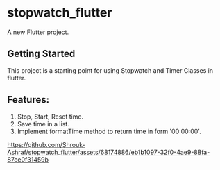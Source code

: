 # stopwatch_flutter

A new Flutter project.

## Getting Started

This project is a starting point for using Stopwatch and Timer Classes in flutter.

Features:
-
1) Stop, Start, Reset time.
2) Save time in a list.
3) Implement formatTime method to return time in form '00:00:00'.

https://github.com/Shrouk-Ashraf/stopwatch_flutter/assets/68174886/eb1b1097-32f0-4ae9-88fa-87ce0f31459b

